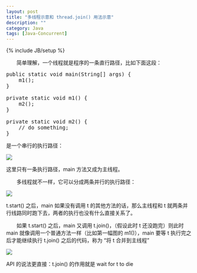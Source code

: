 ```yaml
---
layout: post
title: "多线程示意和 thread.join() 用法示意"
description: ""
category: Java
tags: [Java-Concurrent]
---
```

{% include JB/setup %}

[1]: https://farm6.staticflickr.com/5831/23293777493_04aeb2f146_o_d.png
[2]: https://farm6.staticflickr.com/5618/23838061221_1ba9bdc5b6_o_d.png
[3]: https://farm2.staticflickr.com/1637/23920547175_cb21513ed5_o_d.png

　　简单理解，一个线程就是程序的一条直行路径，比如下面这段：

<pre class="prettyprint linenums">
public static void main(String[] args) {
	m1();
}

private static void m1() {
	m2();
}

private static void m2() {
	// do something;
}
</pre>

是一个串行的执行路径：

![][1]

这里只有一条执行路径，main 方法又成为主线程。

　　多线程就不一样，它可以分成两条并行的执行路径：

![][2]

t.start() 之后，main 如果没有调用 t 的其他方法的话，那么主线程和 t 就两条并行线路同时跑下去，两者的执行也没有什么直接关系了。


　　如果 t.start() 之后，main 又调用 t.join()，（假设此时 t 还没跑完）则此时 main 就像调用一个普通方法一样（比如第一幅图的 m1()），main 要等 t 执行完之后才能继续执行 t.join() 之后的代码，称为 “将 t 合并到主线程”

![][3]

API 的说法更直接：t.join() 的作用就是 wait for t to die
